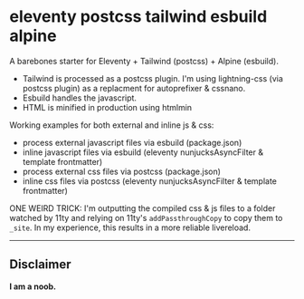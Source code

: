 # eleventy postcss tailwind esbuild alpine

A barebones starter for Eleventy + Tailwind (postcss) + Alpine (esbuild).

- Tailwind is processed as a postcss plugin. I'm using lightning-css (via postcss plugin) as a replacment for autoprefixer & cssnano.
- Esbuild handles the javascript. 
- HTML is minified in production using htmlmin

Working examples for both external and inline js & css:
- process external javascript files via esbuild (package.json)
- inline javascript files via esbuild (eleventy nunjucksAsyncFilter & template frontmatter)
- process external css files via postcss (package.json)
- inline css files via postcss (eleventy nunjucksAsyncFilter & template frontmatter)

ONE WEIRD TRICK: I'm outputting the compiled css & js files to a folder watched by 11ty and relying on 11ty's `addPassthroughCopy` to copy them to `_site`. In my experience, this results in a more reliable livereload.

---

## Disclaimer

**I am a noob.**